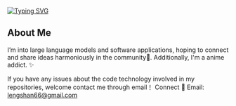 [![Typing SVG](https://readme-typing-svg.herokuapp.com?font=Fira+Code&weight=500&size=24&pause=1000&color=11106E&background=FFFFFF00&vCenter=true&multiline=true&repeat=false&width=435&lines=Hi+I%E2%80%99m+blacksum3)](https://git.io/typing-svg)
## About Me
I’m into large language models and software applications, hoping to connect and share ideas harmoniously in the community🤔. Additionally, I'm a anime addict. ✨

If you have any issues about the code technology involved in my repositories, welcome contact me through email！
Connect
📧 Email: lengshan66@gmail.com
<!--
**blacksum3/blacksum3** is a ✨ _special_ ✨ repository because its `README.md` (this file) appears on your GitHub profile.

Here are some ideas to get you started:

- 🔭 I’m currently working on ...
- 🌱 I’m currently learning ...
- 👯 I’m looking to collaborate on ...
- 🤔 I’m looking for help with ...
- 💬 Ask me about ...
- 📫 How to reach me: ...
- 😄 Pronouns: ...
- ⚡ Fun fact: ...
-->
